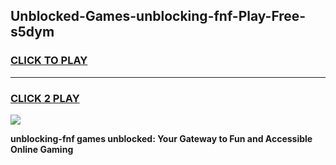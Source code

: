 
## Unblocked-Games-unblocking-fnf-Play-Free-s5dym
<h3>
<a href="https://premium76.site?title=unblocking-fnf&ref=20M">CLICK TO PLAY</a></h3>
<hr>

<h3>
<a href="https://premium76.site?title=unblocking-fnf&ref=20M">CLICK 2 PLAY</a>
  
</h3>

<a href="https://premium76.site?title=unblocking-fnf&ref=19M"><img src="https://clearcache.store/games.png"></a>


**unblocking-fnf games unblocked: Your Gateway to Fun and Accessible Online Gaming**

